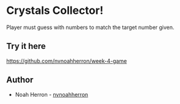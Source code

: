 # Crystals Collector!
Player must guess with numbers to match the target number given.
## Try it here
https://github.com/nvnoahherron/week-4-game
## Author
* Noah Herron - [nvnoahherron](https://github.com/nvnoahherron)
